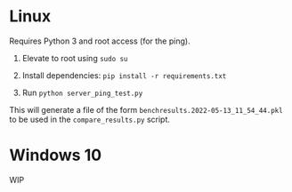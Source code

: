 # Linux

Requires Python 3 and root access (for the ping).

1. Elevate to root using `sudo su`

2. Install dependencies: `pip install -r requirements.txt`

3. Run `python server_ping_test.py`

This will generate a file of the form `benchresults.2022-05-13_11_54_44.pkl` to be used in the `compare_results.py` script.

# Windows 10

WIP